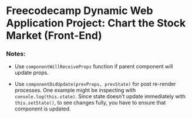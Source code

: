 # Freecodecamp Dynamic Web Application Project: Chart the Stock Market (Front-End)

### Notes:

- Use `componentWillReceiveProps` function if parent component
will update props.

- Use `componentDidUpdate(prevProps, prevState)` for post re-render processes.
One example might be inspecting with `console.log(this.state)`. Since state doesn't
update immediately with `this.setState()`, to see changes fully, you have to ensure
that component is updated.
